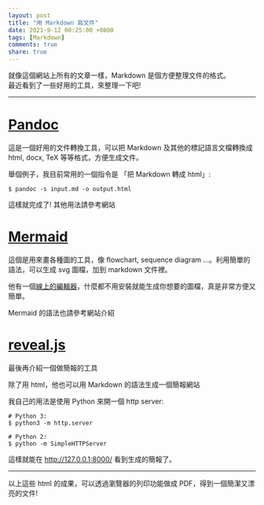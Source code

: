 ```yaml
---
layout: post
title: "用 Markdown 寫文件"
date: 2021-9-12 00:25:00 +0800
tags: [Markdown]
comments: true
share: true
---
```


就像這個網站上所有的文章一樣，Markdown 是個方便整理文件的格式。  
最近看到了一些好用的工具，來整理一下吧!

---

# [Pandoc][Pandoc]

這是一個好用的文件轉換工具，可以把 Markdown 及其他的標記語言文檔轉換成 html, docx, TeX 等等格式，方便生成文件。

舉個例子，我目前常用的一個指令是 「把 Markdown 轉成 html」:

``` shell
$ pandoc -s input.md -o output.html
```

這樣就完成了! 其他用法請參考網站

# [Mermaid][mermaidJS]

這個是用來畫各種圖的工具，像 flowchart, sequence diagram ...。利用簡單的語法，可以生成 svg 圖檔，加到 markdown 文件裡。

他有一個[線上的編輯器][mermaid-live-editor]，什麼都不用安裝就能生成你想要的圖檔，真是非常方便又簡單。

Mermaid 的語法也請參考網站介紹

# [reveal.js][revealJS]

最後再介紹一個做簡報的工具

除了用 html，他也可以用 Markdown 的語法生成一個簡報網站

我自己的用法是使用 Python 來開一個 http server:

``` shell
# Python 3:
$ python3 -m http.server

# Python 2:
$ python -m SimpleHTTPServer
```

這樣就能在 http://127.0.0.1:8000/ 看到生成的簡報了。

---

以上這些 html 的成果，可以透過瀏覽器的列印功能做成 PDF，得到一個簡潔又漂亮的文件!



[Pandoc]: https://pandoc.org/
[mermaidJS]: https://mermaid-js.github.io/
[mermaid-live-editor]: https://mermaidjs.github.io/mermaid-live-editor/
[revealJS]: https://revealjs.com/

